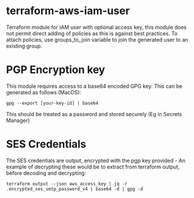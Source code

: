 # terraform-aws-iam-user

Terraform module for IAM user with optional access key, this module does not permit direct adding of policies as this is against best practices. To attach policies, use groups_to_join variable to join the generated user to an existing group.

# PGP Encryption key

This module requires access to a base64 encoded GPG key. This can be generated as follows (MacOS):

```
gpg --export [your-key-id] | base64
```

This should be treated as a password and stored securely (Eg in Secrets Manager)

# SES Credentials

The SES credentials are output, encrypted with the pgp key provided - An example of decrypting these would be to extract from terraform output, before decoding and decrypting:

```
terraform output --json aws_access_key | jq -r .encrypted_ses_smtp_password_v4 | base64 -d | gpg -d
```
